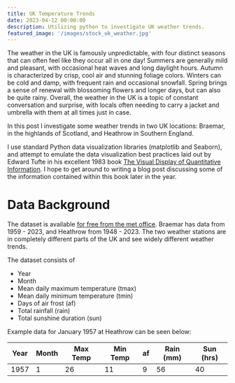 ```yaml
---
title: UK Temperature Trends
date: 2023-04-12 00:00:00
description: Utilizing python to investigate UK weather trends.
featured_image: '/images/stock_uk_weather.jpg'
---
```


The weather in the UK is famously unpredictable, with four distinct seasons that can often feel like they occur all in one day! Summers are generally mild and pleasant, with occasional heat waves and long daylight hours. Autumn is characterized by crisp, cool air and stunning foliage colors. Winters can be cold and damp, with frequent rain and occasional snowfall. Spring brings a sense of renewal with blossoming flowers and longer days, but can also be quite rainy. Overall, the weather in the UK is a topic of constant conversation and surprise, with locals often needing to carry a jacket and umbrella with them at all times just in case.

In this post I investigate some weather trends in two UK locations: Braemar, in the highlands of Scotland, and Heathrow in Southern England.

I use standard Python data visualization libraries (matplotlib and Seaborn), and attempt to emulate the data visualization best practices laid out by Edward Tufte in his excellent 1983 book [The Visual Display of Quantitative Information](https://www.edwardtufte.com/tufte/books_vdqi). I hope to get around to writing a blog post discussing some of the information contained within this book later in the year.

# Data Background

The dataset is available [for free from the met office](https://www.metoffice.gov.uk/research/climate/maps-and-data/historic-station-data). Braemar has data from 1959 - 2023, and Heathrow from 1948 - 2023. The two weather stations are in completely different parts of the UK and see widely different weather trends.


The dataset consists of
* Year
* Month
* Mean daily maximum temperature (tmax)
* Mean daily minimum temperature (tmin)
* Days of air frost (af)
* Total rainfall (rain)
* Total sunshine duration (sun)

Example data for January 1957 at Heathrow can be seen below:

| Year | Month | Max Temp  | Min Temp | af | Rain (mm) | Sun (hrs) |
|------|-------|-----------|----------|----|-----------|-----------|
| 1957 | 1     | 26        | 11       | 9  | 56        | 40        |










